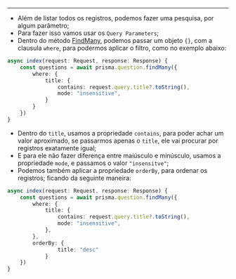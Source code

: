 ___
- Além de listar todos os registros, podemos fazer uma pesquisa, por algum parâmetro;
- Para fazer  isso vamos usar os `Query Parameters`;
- Dentro do método [FindMany](./FindMany.md), podemos passar um objeto `{}`, com a clausula `where`, para podermos aplicar o filtro, como no exemplo abaixo:
```ts
async index(request: Request, response: Response) {
	const questions = await prisma.question.findMany({
		where: {
			title: {
				contains: request.query.title?.toString(),
				mode: "insensitive",
			}
		}
	})
}
```
- Dentro do `title`, usamos a propriedade `contains`, para poder achar um valor aproximado, se passarmos apenas o `title`, ele vai procurar por registros exatamente igual;
- E para ele não fazer diferença entre maiúsculo e minúsculo, usamos a propriedade `mode`, e passamos o valor `"insensitve"`;
- Podemos também aplicar a propriedade `orderBy`, para ordenar os registros; ficando da seguinte maneira:
```ts
async index(request: Request, response: Response) {
	const questions = await prisma.question.findMany({
		where: {
			title: {
				contains: request.query.title?.toString(),
				mode: "insensitive",
			},
		},
		orderBy: {
				title: "desc"
			}
	})
}
```